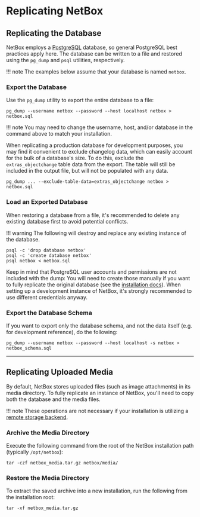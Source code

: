 # Replicating NetBox

## Replicating the Database

NetBox employs a [PostgreSQL](https://www.postgresql.org/) database, so general PostgreSQL best practices apply here. The database can be written to a file and restored using the `pg_dump` and `psql` utilities, respectively.

!!! note
    The examples below assume that your database is named `netbox`.

### Export the Database

Use the `pg_dump` utility to export the entire database to a file:

```no-highlight
pg_dump --username netbox --password --host localhost netbox > netbox.sql
```

!!! note
    You may need to change the username, host, and/or database in the command above to match your installation.

When replicating a production database for development purposes, you may find it convenient to exclude changelog data, which can easily account for the bulk of a database's size. To do this, exclude the `extras_objectchange` table data from the export. The table will still be included in the output file, but will not be populated with any data.

```no-highlight
pg_dump ... --exclude-table-data=extras_objectchange netbox > netbox.sql
```

### Load an Exported Database

When restoring a database from a file, it's recommended to delete any existing database first to avoid potential conflicts.

!!! warning
    The following will destroy and replace any existing instance of the database.

```no-highlight
psql -c 'drop database netbox'
psql -c 'create database netbox'
psql netbox < netbox.sql
```

Keep in mind that PostgreSQL user accounts and permissions are not included with the dump: You will need to create those manually if you want to fully replicate the original database (see the [installation docs](../installation/1-postgresql.md)). When setting up a development instance of NetBox, it's strongly recommended to use different credentials anyway.

### Export the Database Schema

If you want to export only the database schema, and not the data itself (e.g. for development reference), do the following:

```no-highlight
pg_dump --username netbox --password --host localhost -s netbox > netbox_schema.sql
```

---

## Replicating Uploaded Media

By default, NetBox stores uploaded files (such as image attachments) in its media directory. To fully replicate an instance of NetBox, you'll need to copy both the database and the media files.

!!! note
    These operations are not necessary if your installation is utilizing a [remote storage backend](../configuration/system.md#storage_backend).

### Archive the Media Directory

Execute the following command from the root of the NetBox installation path (typically `/opt/netbox`):

```no-highlight
tar -czf netbox_media.tar.gz netbox/media/
```

### Restore the Media Directory

To extract the saved archive into a new installation, run the following from the installation root:

```no-highlight
tar -xf netbox_media.tar.gz
```
